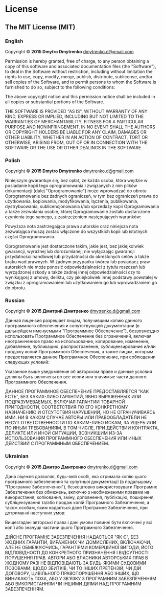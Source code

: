 # License

## The MIT License (MIT)

### English

Copyright © **2015 Dmytro Dmytrenko** [dmytrenko.d@gmail.com](mailto:dmytrenko.d@gmail.com)


Permission is hereby granted, free of charge, to any person obtaining a copy of this software and
associated documentation files (the "Software"), to deal in the Software without restriction,
including without limitation the rights to use, copy, modify, merge, publish, distribute,
sublicense, and/or sell copies of the Software, and to permit persons to whom the Software is
furnished to do so, subject to the following conditions:


The above copyright notice and this permission notice shall be included in all copies or
substantial portions of the Software.


THE SOFTWARE IS PROVIDED "AS IS", WITHOUT WARRANTY OF ANY KIND, EXPRESS OR IMPLIED, INCLUDING BUT
NOT LIMITED TO THE WARRANTIES OF MERCHANTABILITY, FITNESS FOR A PARTICULAR PURPOSE AND
NONINFRINGEMENT.  IN NO EVENT SHALL THE AUTHORS OR COPYRIGHT HOLDERS BE LIABLE FOR ANY CLAIM,
DAMAGES OR OTHER LIABILITY, WHETHER IN AN ACTION OF CONTRACT, TORT OR OTHERWISE, ARISING FROM, OUT
OF OR IN CONNECTION WITH THE SOFTWARE OR THE USE OR OTHER DEALINGS IN THE SOFTWARE.

### Polish

Copyright © **2015 Dmytro Dmytrenko** [dmytrenko.d@gmail.com](mailto:dmytrenko.d@gmail.com)


Niniejszym gwarantuje się, bez opłat, że każda osoba, która wejdzie w posiadanie kopii tego
oprogramowania i związanych z nim plików dokumentacji (dalej "Oprogramowanie") może wprowadzać do
obrotu Oprogramowanie bez żadnych ograniczeń, w tym bez ograniczeń prawa do użytkowania,
kopiowania, modyfikowania, łączenia, publikowania, dystrybuowania, sublicencjonowania i/lub
sprzedaży kopii Oprogramowania a także zezwalania osobie, której Oprogramowanie zostało dostarczone
czynienia tego samego, z zastrzeżeniem następujących warunków:


Powyższa nota zastrzegająca prawa autorskie oraz niniejsza nota zezwalająca muszą zostać włączone
do wszystkich kopii lub istotnych części Oprogramowania.


Oprogramowanie jest dostarczone takim, jakie jest, bez jakiejkolwiek gwarancji, wyraźnej lub
dorozumianej, nie wyłączając gwarancji przydatności handlowej lub przydatności do określonych celów
a także braku wad prawnych. W żadnym przypadku twórca lub posiadacz praw autorskich nie może
ponosić odpowiedzialności z tytułu roszczeń lub wyrządzonej szkody a także żadnej innej
odpowiedzialności czy to wynikającej z umowy, deliktu, czy jakiejkolwiek innej podstawy powstałej w
związku z oprogramowaniem lub użytkowaniem go lub wprowadzaniem go do obrotu.

### Russian

Copyright © **2015 Дмитрий Дмитренко** [dmytrenko.d@gmail.com](mailto:dmytrenko.d@gmail.com)


Данная лицензия разрешает лицам, получившим копию данного программного обеспечения и сопутствующей
документации (в дальнейшем именуемыми "Программное Обеспечение"), безвозмездно использовать
Программное Обеспечение без ограничений, включая неограниченное право на использование,
копирование, изменение, добавление, публикацию, распространение, сублицензирование и/или продажу
копий Программного Обеспечения, а также лицам, которым предоставляется данное Программное
Обеспечение, при соблюдении следующих условий:


Указанное выше уведомление об авторском праве и данные условия должны быть включены во все копии
или значимые части данного Программного Обеспечения.


ДАННОЕ ПРОГРАММНОЕ ОБЕСПЕЧЕНИЕ ПРЕДОСТАВЛЯЕТСЯ "КАК ЕСТЬ", БЕЗ КАКИХ-ЛИБО ГАРАНТИЙ, ЯВНО ВЫРАЖЕННЫХ
ИЛИ ПОДРАЗУМЕВАЕМЫХ, ВКЛЮЧАЯ ГАРАНТИИ ТОВАРНОЙ ПРИГОДНОСТИ, СООТВЕТСТВИЯ ПО ЕГО КОНКРЕТНОМУ
НАЗНАЧЕНИЮ И ОТСУТСТВИЯ НАРУШЕНИЙ, НО НЕ ОГРАНИЧИВАЯСЬ ИМИ. НИ В КАКОМ СЛУЧАЕ АВТОРЫ ИЛИ
ПРАВООБЛАДАТЕЛИ НЕ НЕСУТ ОТВЕТСТВЕННОСТИ ПО КАКИМ-ЛИБО ИСКАМ, ЗА УЩЕРБ ИЛИ ПО ИНЫМ ТРЕБОВАНИЯМ, В
ТОМ ЧИСЛЕ, ПРИ ДЕЙСТВИИ КОНТРАКТА, ДЕЛИКТЕ ИЛИ ИНОЙ СИТУАЦИИ, ВОЗНИКШИМ ИЗ-ЗА ИСПОЛЬЗОВАНИЯ
ПРОГРАММНОГО ОБЕСПЕЧЕНИЯ ИЛИ ИНЫХ ДЕЙСТВИЙ С ПРОГРАММНЫМ ОБЕСПЕЧЕНИЕМ.

### Ukrainian

Copyright © **2015 Дмитро Дмитренко** [dmytrenko.d@gmail.com](mailto:dmytrenko.d@gmail.com)


Дана ліцензія дозволяє, будь-якій особі, яка отримала копію цього програмного забезпечення та
супутньої документації (в подальшому "Програмне Забезпечення"), безкоштовно використовувати
Програмне Забезпечення без обмежень, включно з необмеженими правами на використання, копіювання,
зміну, доповнення, публікацію, поширення, субліцензування та/або продаж копій Програмного
Забезпечення, а також особам, яким надається дане Програмне Забезпечення, при дотриманні
наступних умов:


Вищезгадані авторські права і дані умови повинні бути включені у всі копії або значущі частини
цього Програмного Забезпечення.


ДІЙСНЕ ПРОГРАМНЕ ЗАБЕЗПЕЧЕННЯ НАДАЄТЬСЯ "ЯК Є", БЕЗ ЖОДНИХ ГАРАНТІЙ, ВИРАЖЕНИХ ЧИ ДОМИСЛЕНИХ,
ВКЛЮЧАЮЧИ, АЛЕ НЕ ОБМЕЖУЮЧИСЬ, ГАРАНТІЯМИ КОМЕРЦІЙНОЇ ВИГОДИ, ЙОГО ВІДПОВІДНОСТІ ДО КОНКРЕТНОГО
ПРИЗНАЧЕННЯ І ВІДСУТНОСТІ ПОРУШЕННЯ ПРАВ. АВТОРИ АБО ВЛАСНИКИ АВТОРСЬКИХ ПРАВ В ЖОДНОМУ РАЗІ НЕ
ВІДПОВІДАЮТЬ ЗА БУДЬ-ЯКИМИ СУДОВИМИ ПОЗОВАМИ, ЩОДО ЗБИТКІВ, ЧИ ТО ІНШИХ ПРЕТЕНЗІЙ, ЧИ ДІЙ ДОГОВОРУ,
ЦИВІЛЬНОГО ПРАВОПОРУШЕННЯ АБО ІНШИХ, ЩО ВИНИКАЮТЬ ПОЗА, АБО У ЗВ'ЯЗКУ З ПРОГРАМНИМ ЗАБЕЗПЕЧЕННЯМ
АБО ВИКОРИСТАННЯМ ЧИ ІНШИМИ ДІЯМИ НАД ПРОГРАМНИМ ЗАБЕЗПЕЧЕННЯМ.

